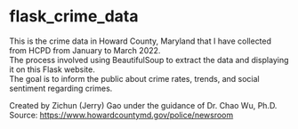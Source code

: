 # flask_crime_data

This is the crime data in Howard County, Maryland that I have collected from HCPD from January to March 2022.\
The process involved using BeautifulSoup to extract the data and displaying it on this Flask website.\
The goal is to inform the public about crime rates, trends, and social sentiment regarding crimes.

Created by Zichun (Jerry) Gao under the guidance of Dr. Chao Wu, Ph.D.\
Source: https://www.howardcountymd.gov/police/newsroom
